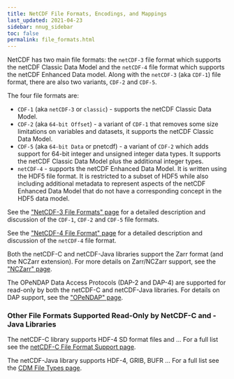 ```yaml
---
title: NetCDF File Formats, Encodings, and Mappings
last_updated: 2021-04-23
sidebar: nnug_sidebar
toc: false
permalink: file_formats.html
---
```


NetCDF has two main file formats:
the `netCDF-3` file format which supports the netCDF Classic Data Model
and the `netCDF-4` file format which supports the netCDF Enhanced Data model.
Along with the `netCDF-3` (aka `CDF-1`) file format, there are also two variants, `CDF-2` and `CDF-5`.

The four file formats are:
* `CDF-1` (aka `netCDF-3` or `classic`) - supports the netCDF Classic Data Model.
* `CDF-2` (aka `64-bit Offset`) - a variant of `CDF-1` that removes some size limitations on variables and datasets, it supports the netCDF Classic Data Model.
* `CDF-5` (aka `64-bit Data` or pnetcdf) - a variant of `CDF-2` which adds support for 64-bit integer and unsigned integer data types.
   It supports the netCDF Classic Data Model plus the additional integer types.
* `netCDF-4` - supports the netCDF Enhanced Data Model. 
   It is written using the HDF5 file format.
   It is restricted to a subset of HDF5 while also including additional metadata to represent aspects of the netCDF Enhanced Data Model that do not have a corresponding concept in the HDF5 data model.

See the ["NetCDF-3 File Formats" page](nc3_file_formats.html) for a detailed description and discussion of the `CDF-1`, `CDF-2` and `CDF-5` file formats.

See the ["NetCDF-4 File Format" page](nc4_file_format.html) for a detailed description and discussion of the `netCDF-4` file format.

Both the netCDF-C and netCDF-Java libraries support the Zarr format (and the NCZarr extension). For more details on Zarr/NCZarr support, see the ["NCZarr" page](nczarr.html).

The OPeNDAP Data Access Protocols (DAP-2 and DAP-4) are supported for read-only by both the netCDF-C and netCDF-Java libraries. For details on DAP support, see the ["OPeNDAP" page](dap.html).

### Other File Formats Supported Read-Only by NetCDF-C and -Java Libraries

The netCDF-C library supports HDF-4 SD format files and ... For a full list see the [netCDF-C File Format Support page]().

The netCDF-Java library supports HDF-4, GRIB, BUFR ... For a full list see the [CDM File Types page](https://docs.unidata.ucar.edu/netcdf-java/current/userguide/file_types.html).

